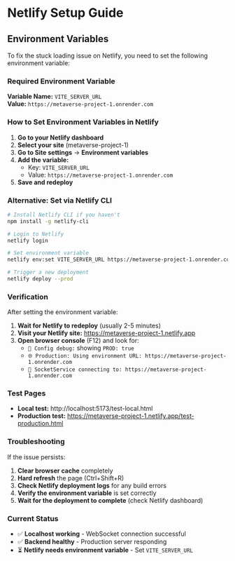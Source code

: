 # Netlify Setup Guide

## Environment Variables

To fix the stuck loading issue on Netlify, you need to set the following environment variable:

### Required Environment Variable

**Variable Name:** `VITE_SERVER_URL`  
**Value:** `https://metaverse-project-1.onrender.com`

### How to Set Environment Variables in Netlify

1. **Go to your Netlify dashboard**
2. **Select your site** (metaverse-project-1)
3. **Go to Site settings** → **Environment variables**
4. **Add the variable:**
   - Key: `VITE_SERVER_URL`
   - Value: `https://metaverse-project-1.onrender.com`
5. **Save and redeploy**

### Alternative: Set via Netlify CLI

```bash
# Install Netlify CLI if you haven't
npm install -g netlify-cli

# Login to Netlify
netlify login

# Set environment variable
netlify env:set VITE_SERVER_URL https://metaverse-project-1.onrender.com

# Trigger a new deployment
netlify deploy --prod
```

### Verification

After setting the environment variable:

1. **Wait for Netlify to redeploy** (usually 2-5 minutes)
2. **Visit your Netlify site:** https://metaverse-project-1.netlify.app
3. **Open browser console** (F12) and look for:
   - `🔧 Config debug:` showing `PROD: true`
   - `🌐 Production: Using environment URL: https://metaverse-project-1.onrender.com`
   - `🔌 SocketService connecting to: https://metaverse-project-1.onrender.com`

### Test Pages

- **Local test:** http://localhost:5173/test-local.html
- **Production test:** https://metaverse-project-1.netlify.app/test-production.html

### Troubleshooting

If the issue persists:

1. **Clear browser cache** completely
2. **Hard refresh** the page (Ctrl+Shift+R)
3. **Check Netlify deployment logs** for any build errors
4. **Verify the environment variable** is set correctly
5. **Wait for the deployment to complete** (check Netlify dashboard)

### Current Status

- ✅ **Localhost working** - WebSocket connection successful
- ✅ **Backend healthy** - Production server responding
- ⏳ **Netlify needs environment variable** - Set `VITE_SERVER_URL` 